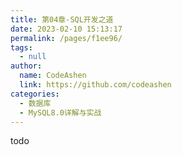 ```yaml
---
title: 第04章-SQL开发之道
date: 2023-02-10 15:13:17
permalink: /pages/f1ee96/
tags: 
  - null
author: 
  name: CodeAshen
  link: https://github.com/codeashen
categories: 
  - 数据库
  - MySQL8.0详解与实战
---
```

todo